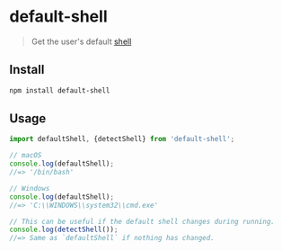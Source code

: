 # default-shell

> Get the user's default [shell](https://en.wikipedia.org/wiki/Shell_(computing))

## Install

```sh
npm install default-shell
```

## Usage

```js
import defaultShell, {detectShell} from 'default-shell';

// macOS
console.log(defaultShell);
//=> '/bin/bash'

// Windows
console.log(defaultShell);
//=> 'C:\\WINDOWS\\system32\\cmd.exe'

// This can be useful if the default shell changes during running.
console.log(detectShell());
//=> Same as `defaultShell` if nothing has changed.
```
